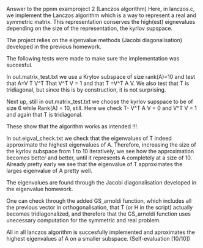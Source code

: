 Answer to the ppnm examproject 2 (Lanczos algorithm)
Here, in lanczos.c, we implement the Lanczos algorithm which is a way to represent a real and symmetric matrix. 
This representation conserves the high(est) eignevalues depending on the size of the representation,
the kyrlov supspace. 

The project relies on the eigenvalue methods (Jacobi diagonalisation) developed in the previous homework. 

The following tests were made to make sure the implementation was succesful. 

In out.matrix_test.txt we use a Krylov subspace of size rank(A)=10 and test that A=V T V^T
That V^T V = 1 and that T =V^T A V. We also test that T is tridiagonal, but since this is by construction, 
it is not surprising. 

Next up, still in out.matrix_test.txt we choose the kyrlov supspace to be of size 6 while Rank(A) = 10, still. Here we check T- V^T A V = 0 
and V^T V = 1 and again that T is tridiagonal. 

These show that the algorithm works as intended !!!. 

In out.eigval_check.txt we check that the eigenvalues of T indeed approximate the highest eigenvalues of A.
Therefore, increasing the size of the kyrlov subspace from 1 to 10 iteratively, we see how the approximation 
becomes better and better, until it represents A completely at a size of 10. Already pretty early we see that
the eigenvalue of T approximates the larges eigenvalue of A pretty well. 

The eigenvalues are found through the Jacobi diagonalisation developed in the eigenvalue homework. 

One can check through the added GS_arnoldi function, which includes all the previous vector in orthogonalisation,
that T (or H in the script) actually becomes tridiagonalized, and therefore that the GS_arnoldi function uses 
unecessary computation for the symmetric and real problem. 

All in all lanczos algorithm is succesfully implemented and aproximates the highest eigenvalues af A on a smaller
subspace. (Self-evaluation [10/10])
  